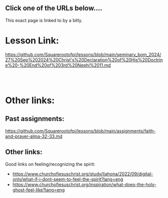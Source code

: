 ## Click one of the URLs below....

This exact page is linked to by a bitly.

# Lesson Link: 
https://github.com/Squarerootofpi/lessons/blob/main/seminary_bom_2024/27%20Sep%202024%20Christ's%20Declaration%20of%20His%20Doctrine%20-%20End%20of%203rd%20Nephi%2011.md

<br>

<br>

# Other links:

## Past assignments:

https://github.com/Squarerootofpi/lessons/blob/main/assignments/faith-and-prayer-alma-32-33.md

## Other links:

Good links on feeling/recognizing the spirit:
- https://www.churchofjesuschrist.org/study/liahona/2022/09/digital-only/what-if-i-dont-seem-to-feel-the-spirit?lang=eng
- https://www.churchofjesuschrist.org/inspiration/what-does-the-holy-ghost-feel-like?lang=eng

